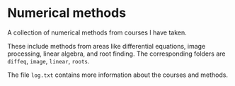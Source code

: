 # Numerical methods

A collection of numerical methods from courses I have taken.

These include methods from areas like differential equations, image processing, linear algebra, and root finding.
The corresponding folders are `diffeq`, `image`, `linear`, `roots`.

The file `log.txt` contains more information about the courses and methods.
